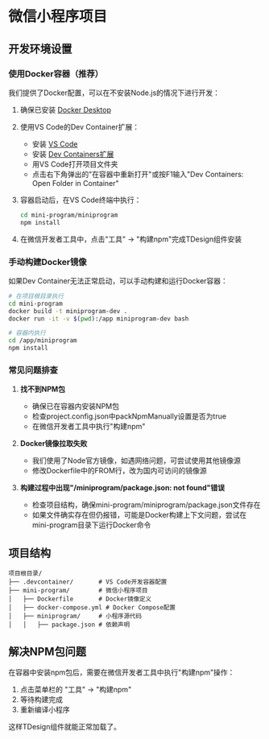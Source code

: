 # 微信小程序项目

## 开发环境设置

### 使用Docker容器（推荐）

我们提供了Docker配置，可以在不安装Node.js的情况下进行开发：

1. 确保已安装 [Docker Desktop](https://www.docker.com/products/docker-desktop/)

2. 使用VS Code的Dev Container扩展：
   - 安装 [VS Code](https://code.visualstudio.com/)
   - 安装 [Dev Containers扩展](https://marketplace.visualstudio.com/items?itemName=ms-vscode-remote.remote-containers)
   - 用VS Code打开项目文件夹
   - 点击右下角弹出的"在容器中重新打开"或按F1输入"Dev Containers: Open Folder in Container"

3. 容器启动后，在VS Code终端中执行：
   ```bash
   cd mini-program/miniprogram
   npm install
   ```

4. 在微信开发者工具中，点击"工具" -> "构建npm"完成TDesign组件安装

### 手动构建Docker镜像

如果Dev Container无法正常启动，可以手动构建和运行Docker容器：

```bash
# 在项目根目录执行
cd mini-program
docker build -t miniprogram-dev .
docker run -it -v $(pwd):/app miniprogram-dev bash

# 容器内执行
cd /app/miniprogram
npm install
```

### 常见问题排查

1. **找不到NPM包**
   - 确保已在容器内安装NPM包
   - 检查project.config.json中packNpmManually设置是否为true
   - 在微信开发者工具中执行"构建npm"

2. **Docker镜像拉取失败**
   - 我们使用了Node官方镜像，如遇网络问题，可尝试使用其他镜像源
   - 修改Dockerfile中的FROM行，改为国内可访问的镜像源

3. **构建过程中出现"/miniprogram/package.json: not found"错误**
   - 检查项目结构，确保mini-program/miniprogram/package.json文件存在
   - 如果文件确实存在但仍报错，可能是Docker构建上下文问题，尝试在mini-program目录下运行Docker命令

## 项目结构
```
项目根目录/
├── .devcontainer/       # VS Code开发容器配置
├── mini-program/        # 微信小程序项目
│   ├── Dockerfile       # Docker镜像定义
│   ├── docker-compose.yml # Docker Compose配置
│   ├── miniprogram/     # 小程序源代码
│   │   ├── package.json # 依赖声明
```

## 解决NPM包问题

在容器中安装npm包后，需要在微信开发者工具中执行"构建npm"操作：

1. 点击菜单栏的 "工具" -> "构建npm"
2. 等待构建完成
3. 重新编译小程序

这样TDesign组件就能正常加载了。 